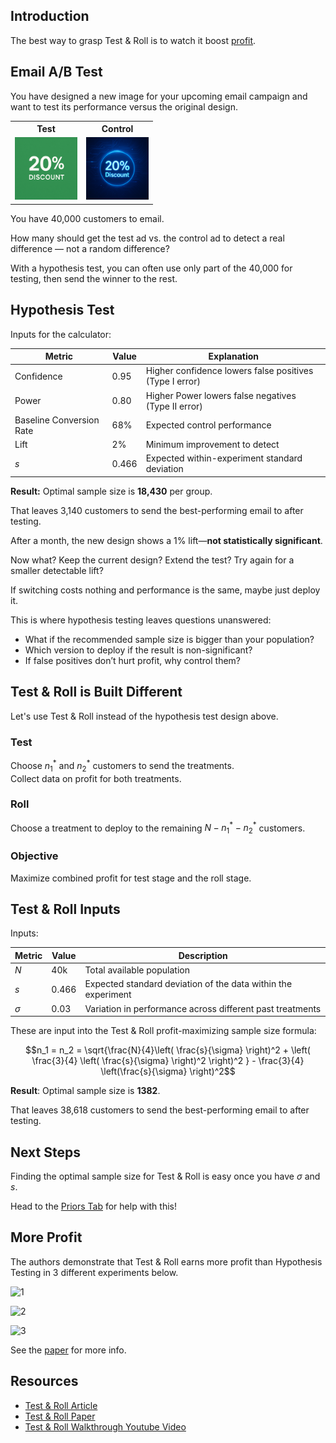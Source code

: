 ## Introduction

The best way to grasp Test & Roll is to watch it boost [profit](#more-profit).

## Email A/B Test

You have designed a new image for your upcoming email campaign and want to test its performance versus the original design.

<table style="width: 100%; table-layout: fixed;">
  <tr>
    <th style="width: 50%; text-align: center;">Test</th>
    <th style="width: 50%; text-align: center;">Control</th>
  </tr>
  <tr>
    <td style="text-align: center;">
      <img src="green_email.png" style="width:100px;">
    </td>
    <td style="text-align: center;">
      <img src="blue_email.png" style="width:100px;">
    </td>
  </tr>
</table>

You have 40,000 customers to email.  

How many should get the test ad vs. the control ad to detect a real difference — not a random difference?  

With a hypothesis test, you can often use only part of the 40,000 for testing, then send the winner to the rest.  

## Hypothesis Test  

Inputs for the calculator:  

| Metric                          | Value  | Explanation                                              |
|---------------------------------|--------|----------------------------------------------------------|
| Confidence                      | 0.95   | Higher confidence lowers false positives (Type I error)                    |
| Power                           | 0.80   | Higher Power lowers false negatives (Type II error)                   |
| Baseline Conversion Rate        | 68%    | Expected control performance                             |
| Lift                            | 2%     | Minimum improvement to detect                            |
| $s$                           | 0.466  | Expected within-experiment standard deviation            |

**Result:** Optimal sample size is **18,430** per group.

That leaves 3,140 customers to send the best-performing email to after testing.  

After a month, the new design shows a 1% lift—**not statistically significant**.  

Now what? Keep the current design? Extend the test? Try again for a smaller detectable lift?  

If switching costs nothing and performance is the same, maybe just deploy it.  

This is where hypothesis testing leaves questions unanswered:  
* What if the recommended sample size is bigger than your population?  
* Which version to deploy if the result is non-significant?  
* If false positives don’t hurt profit, why control them?  

## Test & Roll is Built Different

Let's use Test & Roll instead of the hypothesis test design above.

### Test

Choose $n_1^*$ and $n_2^*$ customers to send the treatments.  
Collect data on profit for both treatments.  

### Roll
Choose a treatment to deploy to the remaining $N - n_1^* - n_2^*$ customers.

### Objective
Maximize combined profit for test stage and the roll stage.  

## Test & Roll Inputs

Inputs:

| Metric | Value  | Description                                                  |
|--------|--------|--------------------------------------------------------------|
| $N$    | 40k    | Total available population                                   |
| $s$    | 0.466  | Expected standard deviation of the data within the experiment |
| $\sigma$ | 0.03 | Variation in performance across different past treatments    |

These are input into the Test & Roll profit-maximizing sample size formula:

$$n_1 = n_2 = \sqrt{\frac{N}{4}\left( \frac{s}{\sigma} \right)^2 + \left( \frac{3}{4} \left( \frac{s}{\sigma} \right)^2  \right)^2 } -  \frac{3}{4} \left(\frac{s}{\sigma} \right)^2$$

**Result**: Optimal sample size is **1382**.

That leaves 38,618 customers to send the best-performing email to after testing.  

## Next Steps

Finding the optimal sample size for Test & Roll is easy once you have $\sigma$ and $s$.

Head to the <a href="#" onclick="Shiny.setInputValue('nav_click', 'priors_tab', {priority: 'event'}); return false;">Priors Tab</a> for help with this!

## More Profit

The authors demonstrate that Test & Roll earns more profit than Hypothesis Testing in 3 different experiments below. 

![1](/cloud/project/dashboard/www/website_test_results.png)

![2](/cloud/project/dashboard/www/display_results.png)

![3](/cloud/project/dashboard/www/catalog_results.png)

See the [paper](https://papers.ssrn.com/sol3/papers.cfm?abstract_id=3274875) for more info.

## Resources

* [Test & Roll Article](https://ron-berman.com/2020/01/26/test-and-roll/)
* [Test & Roll Paper](https://papers.ssrn.com/sol3/papers.cfm?abstract_id=3274875)
* [Test & Roll Walkthrough Youtube Video]()